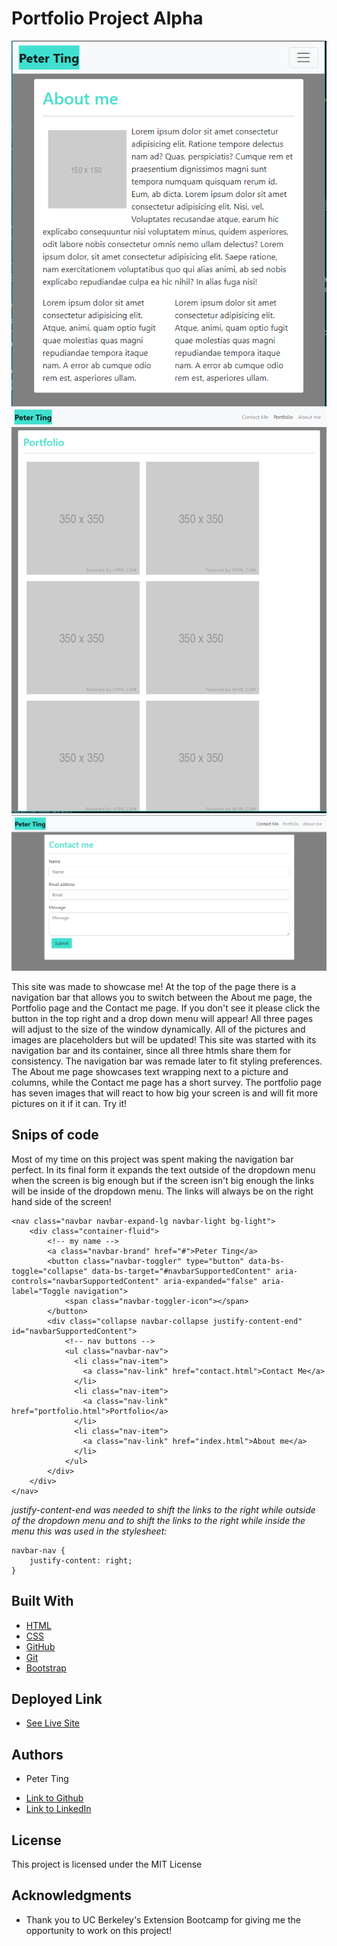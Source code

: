 # Portfolio Project Alpha

![About me](final_pictures/index.png)
![Portfolio](final_pictures/portfolio.png)
![Contact me](final_pictures/contact.png)

This site was made to showcase me! At the top of the page there is a navigation bar that allows you to switch between the About me page, the Portfolio page and the Contact me page. If you don't see it please click the button in the top right and a drop down menu will appear! All three pages will adjust to the size of the window dynamically. All of the pictures and images are placeholders but will be updated! This site was started with its navigation bar and its container, since all three htmls share them for consistency. The navigation bar was remade later to fit styling preferences. The About me page showcases text wrapping next to a picture and columns, while the Contact me page has a short survey. The portfolio page has seven images that will react to how big your screen is and will fit more pictures on it if it can. Try it! 

## Snips of code

Most of my time on this project was spent making the navigation bar perfect. In its final form it expands the text outside of the dropdown menu when the screen is big enough but if the screen isn't big enough the links will be inside of the dropdown menu. The links will always be on the right hand side of the screen!

```
<nav class="navbar navbar-expand-lg navbar-light bg-light">
    <div class="container-fluid">
        <!-- my name -->
        <a class="navbar-brand" href="#">Peter Ting</a>
        <button class="navbar-toggler" type="button" data-bs-toggle="collapse" data-bs-target="#navbarSupportedContent" aria-controls="navbarSupportedContent" aria-expanded="false" aria-label="Toggle navigation">
            <span class="navbar-toggler-icon"></span>
        </button>
        <div class="collapse navbar-collapse justify-content-end" id="navbarSupportedContent">
            <!-- nav buttons -->
            <ul class="navbar-nav">
              <li class="nav-item">
                <a class="nav-link" href="contact.html">Contact Me</a>
              </li>
              <li class="nav-item">
                <a class="nav-link" href="portfolio.html">Portfolio</a>
              </li>
              <li class="nav-item">
                <a class="nav-link" href="index.html">About me</a>
              </li>
            </ul>
        </div>
    </div>
</nav>
```

*justify-content-end was needed to shift the links to the right while outside of the dropdown menu and to shift the links to the right while inside the menu this was used in the stylesheet:*

```
navbar-nav {
    justify-content: right;
}
```

## Built With

* [HTML](https://developer.mozilla.org/en-US/docs/Web/HTML)
* [CSS](https://developer.mozilla.org/en-US/docs/Web/CSS)
* [GitHub](https://github.com/)
* [Git](https://git-scm.com/)
* [Bootstrap](https://getbootstrap.com/)

## Deployed Link

* [See Live Site](https://pting1995.github.io/Portfolio/)

## Authors

* Peter Ting

- [Link to Github](https://github.com/Pting1995)
- [Link to LinkedIn](https://www.linkedin.com/in/pting002/)

## License

This project is licensed under the MIT License 

## Acknowledgments

* Thank you to UC Berkeley's Extension Bootcamp for giving me the opportunity to work on this project!